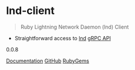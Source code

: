 # lnd-client

> Ruby Lightning Network Daemon (lnd) Client

- Straightforward access to [lnd](https://github.com/lightningnetwork/lnd) [gRPC API](https://lightning.engineering/api-docs/api/lnd/#grpc)

0.0.8

[Documentation](README)
[GitHub](https://github.com/icebaker/lnd-client)
[RubyGems](https://rubygems.org/gems/lnd-client)
